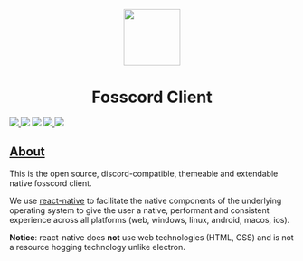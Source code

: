 <p align="center">
  <img width="100" src="https://raw.githubusercontent.com/fosscord/fosscord/master/assets-rebrand/svg/Fosscord-Icon-Rounded-Subtract.svg" />
</p>
<h1 align="center">Fosscord Client</h1>

<p>
  <a href="https://discord.gg/ZrnGQP6p3d">
    <img src="https://img.shields.io/discord/806142446094385153?color=7489d5&logo=discord&logoColor=ffffff" />
  </a>
  <img src="https://img.shields.io/static/v1?label=Status&message=Development&color=blue">
  <a title="Crowdin" target="_blank" href="https://translate.fosscord.com/"><img src="https://badges.crowdin.net/fosscord/localized.svg"></a>
   <a href="https://opencollective.com/fosscord">
    <img src="https://opencollective.com/fosscord/tiers/badge.svg">
  </a>
  <img src="https://build.appcenter.ms/v0.1/apps/1b0360c3-6896-46c5-99cb-402a0bdc6ccf/branches/master/badge">
</p>

## [About](https://docs.fosscord.com/client/)

This is the open source, discord-compatible, themeable and extendable native fosscord client.

We use [react-native](https://reactnative.dev/) to facilitate the native components of the underlying operating system to give the user a native, performant and consistent experience across all platforms (web, windows, linux, android, macos, ios).

**Notice**: react-native does **not** use web technologies (HTML, CSS) and is not a resource hogging technology unlike electron.
